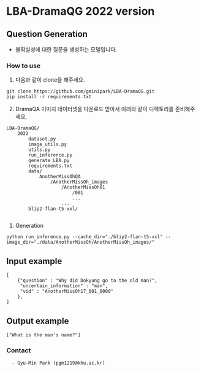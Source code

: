 # LBA-DramaQG 2022 version

## Question Generation
- 불확실성에 대한 질문을 생성하는 모델입니다.

### How to use
  1. 다음과 같이 clone을 해주세요.
  ```
  git clone https://github.com/gminipark/LBA-DramaQG.git
  pip install -r requirements.txt
  ```
  
2. DramaQA 이미지 데이터셋을 다운로드 받아서 아래와 같이 디렉토리를  준비해주세요,
``` 
LBA-DramaQG/
	2022
        dataset.py
	    image_utils.py
        utils.py
	    run_inference.py
	    generate_LBA.py
	    requirements.txt
	    data/
	        AnotherMissOhQA
                /AnotherMissOh_images
                    /AnotherMissOh01
                        /001
                        ...
                    ...
        blip2-flan-t5-xxl/
                

```
1. Generation
```
python run_inference.py --cache_dir="./blip2-flan-t5-xxl" --image_dir="./data/AnotherMissOh/AnotherMissOh_images/"
```

## Input example 
```
[
    {"question" : "Why did Dokyung go to the old man?",
     "uncertain_information" : "man",
     "vid" : "AnotherMissOh17_001_0000"
    },
]
```
## Output example
```
["What is the man's name?"]
```

 ### Contact
	  - Gyu-Min Park (pgm1219@khu.ac.kr)
